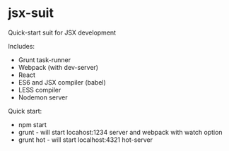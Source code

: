 # jsx-suit
Quick-start suit for JSX development

Includes:
  - Grunt task-runner
  - Webpack (with dev-server)
  - React
  - ES6 and JSX compiler (babel)
  - LESS compiler
  - Nodemon server

Quick start:
  - npm start
  - grunt - will start locahost:1234 server and webpack with watch option
  - grunt hot - will start localhost:4321 hot-server  

